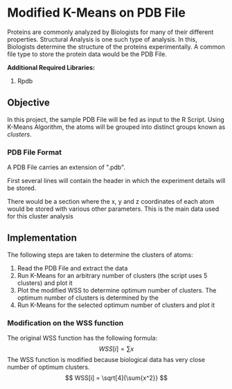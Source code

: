 # Modified K-Means on PDB File 
Proteins are commonly analyzed by Biologists for many of their different properties. Structural Analysis is one such type of analysis. In this, Biologists determine the structure of the proteins experimentally. A common file type to store the protein data would be the PDB File. 

**Additional Required Libraries:** 

1. Rpdb

## Objective 

In this project, the sample PDB File will be fed as input to the R Script. Using K-Means Algorithm, the atoms will be grouped into distinct groups known as *clusters*. 

### PDB File Format 

A PDB File carries an extension of ".pdb". 

First several lines will contain the header in which the experiment details will be stored. 

There would be a section where the x, y and z coordinates of each atom would be stored with various other parameters. This is the main data used for this cluster analysis

## Implementation 

The following steps are taken to determine the clusters of atoms: 

1. Read the PDB File and extract the data 
2. Run K-Means for an arbitrary number of clusters (the script uses 5 clusters) and plot it 
3. Plot the modified WSS to determine optimum number of clusters. The optimum number of clusters is determined by the 
4. Run K-Means for the selected optimum number of clusters and plot it

### Modification on the WSS function 

The original WSS function has the following formula: 
$$
WSS[i] = \sum{x}
$$
The WSS function is modified because biological data has very close number of optimum clusters. 
$$
WSS[i] = \sqrt[4]{\sum{x^2}}
$$

